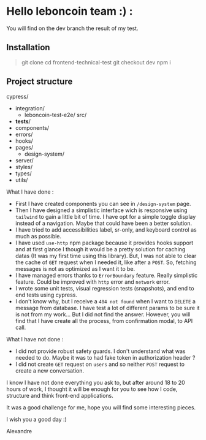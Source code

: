 # Hello leboncoin team :) :

You will find on the dev branch the result of my test.

## Installation

> git clone
> cd frontend-technical-test
> git checkout dev
> npm i

## Project structure
cypress/
  - integration/
    - leboncoin-test-e2e/
src/
  - __tests__/ 
  - components/
  - errors/
  - hooks/
  - pages/
    - design-system/
  - server/
  - styles/
  - types/
  - utils/

What I have done :
- First I have created components you can see in ``/design-system`` page.
- Then I have designed a simplistic interface wich is responsive using ``tailwind`` to gain a little bit of time. I have opt for a simple toggle display instead of a navigation. Maybe that could have been a better solution.
- I have tried to add accessibilities label, sr-only, and keyboard control as much as possible.
- I have used ``use-http`` npm package because it provides hooks support and at first glance I though it would be a pretty solution for caching datas (It was my first time using this library). But, I was not able to clear the cache of ``GET`` request when I needed it, like after a ``POST``. So, fetching messages is not as optimized as I want it to be.
- I have managed errors thanks to ``ErrorBoundary`` feature. Really simplistic feature. Could be improved with ``http`` error and ``network`` error.
- I wrote some unit tests, visual regression tests (snapshots), and end to end tests using cypress.
- I don't know why, but I receive a ``404 not found`` when I want to ``DELETE`` a message from database. I have test a lot of different params to be sure it is not from my work... But I did not find the answer. However, you will find that I have create all the process, from confirmation modal, to API call.

What I have not done :
- I did not provide robust safety guards. I don't understand what was needed to do. Maybe it was to had fake token in authorization header ? 
- I did not create ``GET`` request on ``users`` and so neither ``POST`` request to create a new conversation. 

I know I have not done everything you ask to, but after around 18 to 20 hours of work, I thought it will be enough for you to see how I code, structure and think front-end applications.

It was a good challenge for me, hope you will find some interesting pieces.

I wish you a good day :)

Alexandre
